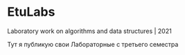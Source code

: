 # EtuLabs
Laboratory work on algorithms and data structures | 2021

Тут я публикую свои Лабораторные с третьего семестра
